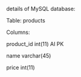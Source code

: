 details of MySQL database:

Table: products

Columns:

product_id int(11) AI PK 

name varchar(45) 

price int(11)
